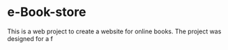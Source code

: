 # e-Book-store
This is a web project to create a website for online books.
The project was designed 
for a f
